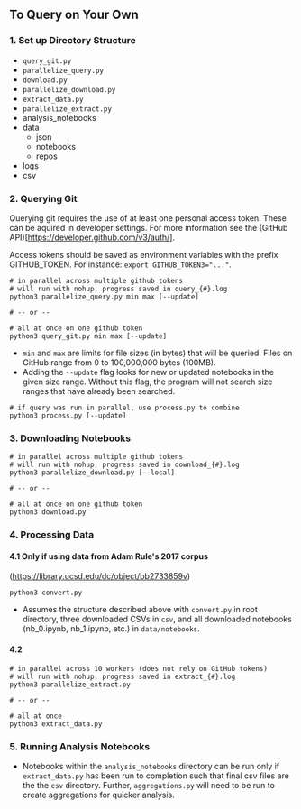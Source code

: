 ## To Query on Your Own

### 1. Set up Directory Structure

- `query_git.py`
- `parallelize_query.py`
- `download.py`
- `parallelize_download.py`
- `extract_data.py`
- `parallelize_extract.py`
- analysis_notebooks
- data 
    - json
    - notebooks
    - repos
- logs
- csv

### 2. Querying Git

Querying git requires the use of at least one personal access token. These can be aquired in developer settings. For more information see the (GitHub API)[https://developer.github.com/v3/auth/].

Access tokens should be saved as environment variables with the prefix GITHUB_TOKEN. For instance: `export GITHUB_TOKEN3="..."`. 

```
# in parallel across multiple github tokens
# will run with nohup, progress saved in query_{#}.log
python3 parallelize_query.py min max [--update]

# -- or --

# all at once on one github token
python3 query_git.py min max [--update]
```

- `min` and `max` are limits for file sizes (in bytes) that will be queried. Files on GitHub range from 0 to 100,000,000 bytes (100MB).
- Adding the `--update` flag looks for new or updated notebooks in the given size range. Without this flag, the program will not search size ranges that have already been searched.

```
# if query was run in parallel, use process.py to combine
python3 process.py [--update]
```

### 3. Downloading Notebooks

```
# in parallel across multiple github tokens
# will run with nohup, progress saved in download_{#}.log
python3 parallelize_download.py [--local]

# -- or --

# all at once on one github token
python3 download.py
```

### 4. Processing Data

#### 4.1 Only if using data from Adam Rule's 2017 corpus
(https://library.ucsd.edu/dc/object/bb2733859v)

```
python3 convert.py
```

- Assumes the structure described above with `convert.py` in root directory, three downloaded CSVs in `csv`, and all downloaded notebooks (nb_0.ipynb, nb_1.ipynb, etc.) in `data/notebooks`.
            
#### 4.2

```
# in parallel across 10 workers (does not rely on GitHub tokens)
# will run with nohup, progress saved in extract_{#}.log
python3 parallelize_extract.py

# -- or --

# all at once
python3 extract_data.py
```

### 5. Running Analysis Notebooks

- Notebooks within the `analysis_notebooks` directory can be run only if `extract_data.py` has been run to completion such that final csv files are the the `csv` directory. Further, `aggregations.py` will need to be run to create aggregations for quicker analysis.
